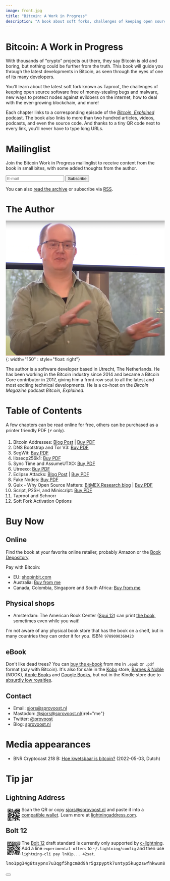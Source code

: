 ```yaml
---
image: front.jpg
title: "Bitcoin: A Work in Progress"
description: "A book about soft forks, challenges of keeping open source software free of money-stealing bugs, new ways to protect Bitcoin nodes against evildoers, and more!"
---
```

# Bitcoin: A Work in Progress

<!-- This text is also used on the back cover -->

With thousands of “crypto” projects out there, they say Bitcoin is old and boring, but nothing could be further from the truth. This book will guide you through the latest developments in Bitcoin, as seen through the eyes of one of its many developers.

You'll learn about the latest soft fork known as Taproot, the challenges of keeping open source software free of money-stealing bugs and malware, new ways to protect nodes against evildoers on the internet, how to deal with the ever-growing blockchain, and more!

Each chapter links to a corresponding episode of the [_Bitcoin, Explained_](https://podcastindex.org/podcast/3307835) podcast. The book also links to more than two hundred articles, videos, podcasts, and even the source code. And thanks to a tiny QR code next to every link, you'll never have to type long URLs.

# Mailinglist

Join the Bitcoin Work in Progress mailinglist to receive content from the book in small bites, with some added thoughts from the author.

<form method="post" action="https://list.btcwip.com/subscription/form" class="listmonk-form">
    <div>
        <input type="hidden" name="nonce" />
        <p>
          <input type="email" name="email" required placeholder="E-mail" />
          <input id="476d7" type="checkbox" hidden name="l" checked value="476d7a6f-fffb-4196-ba7d-5d93095f4210" />
          <input type="submit" value="Subscribe" />
        </p>
    </div>
</form>

You can also [read the archive](https://list.btcwip.com/archive) or subscribe via [RSS](https://list.btcwip.com/archive.xml).

# The Author

<!-- This text is also used on the back cover -->

![Sjors Provoost](sjors.png){: width="150" : style="float: right"}

The author is a software developer based in Utrecht, The Netherlands. He has been working in the Bitcoin industry since 2014 and became a Bitcoin Core contributor in 2017, giving him a front row seat to all the latest and most exciting technical developments. He is a co-host on the _Bitcoin Magazine_ podcast _Bitcoin, Explained_.

# Table of Contents

A few chapters can be read online for free, others can be purchased as a printer friendly PDF (⚡ only).

1. Bitcoin Addresses: [Blog Post](https://sprovoost.nl/2022/11/10/what-is-a-bitcoin-address/) \| [Buy PDF](https://shop.purpledunes.com/product/btcwip-chapter-1-bitcoin-addresses/)
2. DNS Bootstrap and Tor V3: [Buy PDF](https://shop.purpledunes.com/product/chapter-2-dns-bootstrap/)
3. SegWit: [Buy PDF](https://shop.purpledunes.com/product/btcwip-chapter-3-segwit/)
4. libsecp256k1: [Buy PDF](https://shop.purpledunes.com/product/chapter-4-libsecp256k1/)
5. Sync Time and AssumeUTXO: [Buy PDF](https://shop.purpledunes.com/product/btcwip-chapter-5-blockchain-sync-assumeutxo/)
6. Utreexo: [Buy PDF](https://shop.purpledunes.com/product/btcwip-chapter-6-utreexo/)
7. Eclipse Attacks: [Blog Post](https://sprovoost.nl/2022/05/12/attacking-bitcoin-eclipse-attacks/) \| [Buy PDF](https://shop.purpledunes.com/product/btcwip-chapter-7-eclipse-attacks/)
8. Fake Nodes: [Buy PDF](https://shop.purpledunes.com/product/btcwip-chapter-8-fake-nodes/)
9. Guix - Why Open Source Matters: [BitMEX Research blog](https://blog.bitmex.com/why-open-source-matters-guix/) \| [Buy PDF](https://shop.purpledunes.com/product/btcwip-chapter-9-guix/)
10. Script, P2SH, and Miniscript: [Buy PDF](https://shop.purpledunes.com/product/btcwip-chapter-10-miniscript/)
11. Taproot and Schnorr
12. Soft Fork Activation Options

# Buy Now

## Online

Find the book at your favorite online retailer, probably Amazon or the [Book Depository](https://www.bookdepository.com/Bitcoin-Sjors-Provoost/9789090360423).

Pay with Bitcoin:
* EU: [shopinbit.com](https://shopinbit.com/books/english-books/computing-internet/investing-and-finance-online/515003/bitcoin-technical-innovations-from-the-trenches-sjors-provoost)
* Australia: [Buy from me](https://shop.purpledunes.com/product/bitcoin-a-work-in-progress-oz/)
* Canada, Colombia, Singapore and South Africa: [Buy from me](https://shop.purpledunes.com/product/bitcoin-a-work-in-progress-paperback/)

## Physical shops

* Amsterdam: The American Book Center ([Spui 12](https://goo.gl/maps/TzoYnznXgWTMgVRY7)) can print [the book](https://abc.nl/book-details/bitcoin/$9789090360423), sometimes even while you wait!

I'm not aware of any physical book store that has the book on a shelf, but in many countries they can order it for you. ISBN: `9789090360423`

## eBook

Don't like dead trees? You can [buy the e-book](https://shop.purpledunes.com/product/bitcoin-a-work-in-progress-ebook/) from me in `.epub` or `.pdf` format (pay with Bitcoin). It's also for sale in the [Kobo](https://www.kobo.com/nl/nl/ebook/bitcoin-a-work-in-progress) store, [Barnes & Noble](https://www.barnesandnoble.com/w/bitcoin-sjors-provoost/1141629678?ean=2940186716105) (NOOK), [Apple Books](http://books.apple.com/us/book/id6442926150) and [Google Books](https://play.google.com/store/books/details?id=mHlzEAAAQBAJ), but not in the Kindle store due to [absurdly low royalties](https://sprovoost.nl/2022/06/01/amazon-and-the-dystopian-future-of-book-censorship/#kindle-royalties).


## Contact

* Email: [sjors@sprovoost.nl](mailto:sjors@sprovoost.nl)
* Mastodon: [@sjors@sprovoost.nl](https://mastodon.sprovoost.nl/@sjors){:rel="me"}
* Twitter: [@provoost](https://twitter.com/provoost)
* Blog: [sprovoost.nl](https://sprovoost.nl)

# Media appearances

* BNR Cryptocast 218 B: [Hoe kwetsbaar is bitcoin?](https://www.bnr.nl/podcast/cryptocast/10474959/218-b-hoe-kwetsbaar-is-bitcoin) (2022-05-03, Dutch)

# Tip jar

## Lightning Address

<p><img src="ln-email.png" width="50" align="left"/>
Scan the QR or copy <a href="lightning://sjors@sprovoost.nl">sjors@sprovoost.nl</a> and paste it into a <a href="https://github.com/andrerfneves/lightning-address/blob/master/README.md#wallets-supported">compatible wallet</a>. Learn more at <a href="https://lightningaddress.com">lightningaddress.com</a>.</p>

## Bolt 12

<p><p><img src="bolt12.png" width="50" align="left"/>
The <a href="https://bolt12.org">Bolt 12</a> draft standard is currently only supported by <a href="https://github.com/ElementsProject/lightning#core-lightning-cln-a-specification-compliant-lightning-network-implementation-in-c">c-lightning</a>. Add a line <code>experimental-offers</code> to <code>~/.lightning/config</code> and then use <code>lightning-cli pay ln01p... 42sat</code>.
</p>

<div class="source-block">
    <div class="src-container">
        <pre class="copy-target bolt12">lno1pg34g6tsypnx7u3qgf5hgcm0d9hr5gzpyptk7untyp5kugzswfhkwun9wde3grjndfhhyueq2pex7an0daehg83qxalcjym827wseh7zsvauxgap6q23fm4yp4yve6rdx83esg37pjelqsqk0mxa75uwy2j8qpyce7vet0xn8vfq4yjq02r4rly6agvhy0jvqp2r0cdl6fsl3qu72jf5wvlr3hgkmzlgg5ezut4q9z50saxvnaqtq</pre>
    </div>
    <button class='copy-code-button' />
</div>

<script src="/assets/scripts/copy.js"></script>
